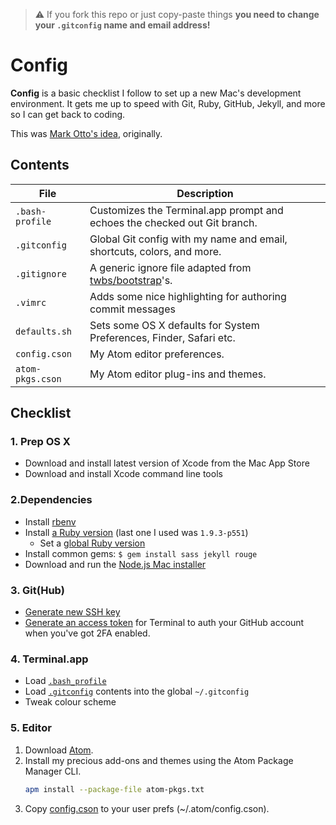 > :warning: If you fork this repo or just copy-paste things **you need to change your `.gitconfig` name and email address!**

# Config

**Config** is a basic checklist I follow to set up a new Mac's development environment. It gets me up to speed with Git, Ruby, GitHub, Jekyll, and more so I can get back to coding.

This was [Mark Otto's idea](https://github.com/mdo/config), originally.

## Contents

| File | Description |
| --- | --- |
| `.bash-profile` | Customizes the Terminal.app prompt and echoes the checked out Git branch. |
| `.gitconfig` | Global Git config with my name and email, shortcuts, colors, and more. |
| `.gitignore` | A generic ignore file adapted from [twbs/bootstrap](https://github.com/twbs/bootstrap)'s. |
| `.vimrc` | Adds some nice highlighting for authoring commit messages |
| `defaults.sh` | Sets some OS X defaults for System Preferences, Finder, Safari etc. |
| `config.cson` | My Atom editor preferences. |
| `atom-pkgs.cson` | My Atom editor plug-ins and themes. |

## Checklist

### 1. Prep OS X

- Download and install latest version of Xcode from the Mac App Store
- Download and install Xcode command line tools

### 2.Dependencies

- Install [rbenv](https://github.com/sstephenson/rbenv)
- Install [a Ruby version](https://github.com/sstephenson/rbenv#installing-ruby-versions) (last one I used was `1.9.3-p551`)
  - Set a [global Ruby version](https://github.com/sstephenson/rbenv#rbenv-global)
- Install common gems: `$ gem install sass jekyll rouge`
- Download and run the [Node.js Mac installer](http://nodejs.org/download/)

### 3. Git(Hub)

- [Generate new SSH key](https://help.github.com/articles/generating-ssh-keys/)
- [Generate an access token](https://help.github.com/articles/creating-an-access-token-for-command-line-use/) for Terminal to auth your GitHub account when you've got 2FA enabled.

### 4. Terminal.app

- Load [`.bash_profile`](/.bash_profile)
- Load [`.gitconfig`](/.gitconfig) contents into the global `~/.gitconfig`
- Tweak colour scheme

### 5. Editor

1. Download [Atom](https://atom.io).
2. Install my precious add-ons and themes using the Atom Package Manager CLI.
   ```bash
   apm install --package-file atom-pkgs.txt
   ```
3. Copy [config.cson](https://raw.githubusercontent.com/djch/config/master/config.cson) to your user prefs (~/.atom/config.cson).
